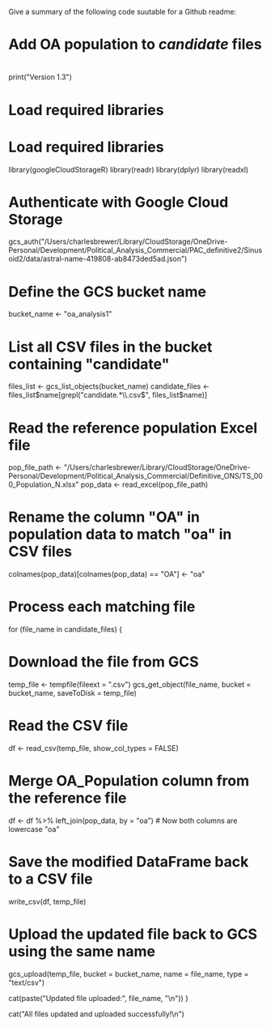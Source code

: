 Give a summary of the following code suutable for a Github readme:

#
# Add OA population to _candidate_ files
#
#

print("Version 1.3")
# Load required libraries
# Load required libraries
library(googleCloudStorageR)
library(readr)
library(dplyr)
library(readxl)

# Authenticate with Google Cloud Storage
gcs_auth("/Users/charlesbrewer/Library/CloudStorage/OneDrive-Personal/Development/Political_Analysis_Commercial/PAC_definitive2/Sinusoid2/data/astral-name-419808-ab8473ded5ad.json")

# Define the GCS bucket name
bucket_name <- "oa_analysis1"

# List all CSV files in the bucket containing "candidate"
files_list <- gcs_list_objects(bucket_name)
candidate_files <- files_list$name[grepl("candidate.*\\.csv$", files_list$name)]

# Read the reference population Excel file
pop_file_path <- "/Users/charlesbrewer/Library/CloudStorage/OneDrive-Personal/Development/Political_Analysis_Commercial/Definitive_ONS/TS_000_Population_N.xlsx"
pop_data <- read_excel(pop_file_path)

# Rename the column "OA" in population data to match "oa" in CSV files
colnames(pop_data)[colnames(pop_data) == "OA"] <- "oa"

# Process each matching file
for (file_name in candidate_files) {

  # Download the file from GCS
  temp_file <- tempfile(fileext = ".csv")
  gcs_get_object(file_name, bucket = bucket_name, saveToDisk = temp_file)

  # Read the CSV file
  df <- read_csv(temp_file, show_col_types = FALSE)

  # Merge OA_Population column from the reference file
  df <- df %>%
    left_join(pop_data, by = "oa")  # Now both columns are lowercase "oa"

  # Save the modified DataFrame back to a CSV file
  write_csv(df, temp_file)

  # Upload the updated file back to GCS using the same name
  gcs_upload(temp_file, bucket = bucket_name, name = file_name, type = "text/csv")

  cat(paste("Updated file uploaded:", file_name, "\n"))
}

cat("All files updated and uploaded successfully!\n")
